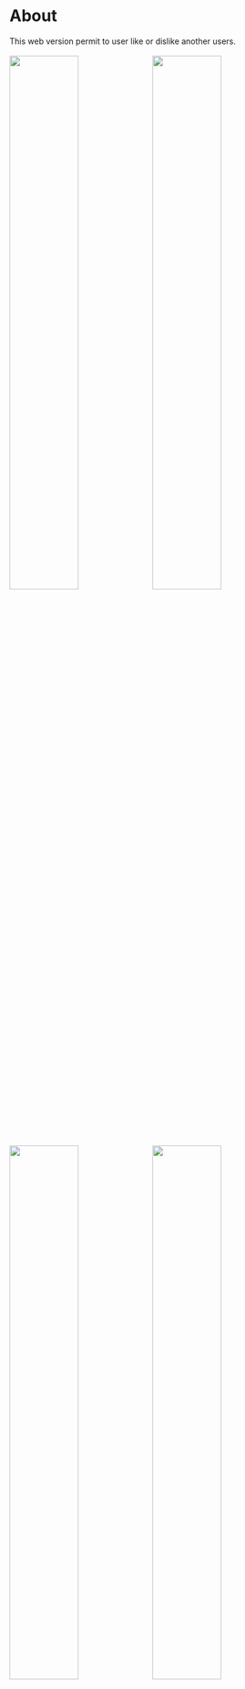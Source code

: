 # About
This web version permit to user like or dislike another users.<br/><br/>
<img src="https://i.imgur.com/xhn8sSt.png" width="49%" />
<img src="https://i.imgur.com/0ech7X0.png" width="49%" />
<img src="https://i.imgur.com/7kUO4Kw.png" width="49%" />
<img src="https://i.imgur.com/79v2yo7.png" width="49%" />

# Dependencies
Was installed and configured the `eslint` and `prettier` to keep the code clean and patterned.

# .env
Rename the `.env.example` to `.env` then just update with yours settings

# API
Start the server in the [`api`](https://github.com/DiegoVictor/omnistack-8/tree/master/api) folder (see its README for more information). If any change in the api's port or host was made remember to update the `.env` too.

# Start up
```
$ yarn start
```

# Tests
```
$ yarn test
```
> And `yarn coverage` to run tests with coverage
